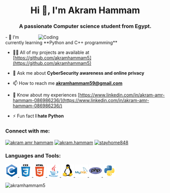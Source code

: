 <h1 align="center">Hi 👋, I'm Akram Hammam</h1>
<h3 align="center">A passionate Computer science student from Egypt.</h3>
<img align="right" alt="Coding" width="400" src="https://i.pinimg.com/originals/ca/ef/4b/caef4b4b74c7513cdc093500d0957b91.gif">
- 🌱 I’m currently learning **Python and C++ programming**

- 👨‍💻 All of my projects are available at [https://github.com/akramhammam5](https://github.com/akramhammam5)

- 💬 Ask me about **CyberSecurity awareness and online privacy**

- 📫 How to reach me **akramhammam59@gmail.com**

- 📄 Know about my experiences [https://www.linkedin.com/in/akram-amr-hammam-086986236/](https://www.linkedin.com/in/akram-amr-hammam-086986236/)

- ⚡ Fun fact **I hate Python**

<h3 align="left">Connect with me:</h3>
<p align="left">
<a href="https://linkedin.com/in/akram amr hammam" target="blank"><img align="center" src="https://raw.githubusercontent.com/rahuldkjain/github-profile-readme-generator/master/src/images/icons/Social/linked-in-alt.svg" alt="akram amr hammam" height="30" width="40" /></a>
<a href="https://instagram.com/akram.hammam" target="blank"><img align="center" src="https://raw.githubusercontent.com/rahuldkjain/github-profile-readme-generator/master/src/images/icons/Social/instagram.svg" alt="akram.hammam" height="30" width="40" /></a>
<a href="https://www.hackerrank.com/stayhome848" target="blank"><img align="center" src="https://raw.githubusercontent.com/rahuldkjain/github-profile-readme-generator/master/src/images/icons/Social/hackerrank.svg" alt="stayhome848" height="30" width="40" /></a>
</p>

<h3 align="left">Languages and Tools:</h3>
<p align="left"> <a href="https://www.cprogramming.com/" target="_blank" rel="noreferrer"> <img src="https://raw.githubusercontent.com/devicons/devicon/master/icons/c/c-original.svg" alt="c" width="40" height="40"/> </a> <a href="https://www.w3schools.com/css/" target="_blank" rel="noreferrer"> <img src="https://raw.githubusercontent.com/devicons/devicon/master/icons/css3/css3-original-wordmark.svg" alt="css3" width="40" height="40"/> </a> <a href="https://www.w3.org/html/" target="_blank" rel="noreferrer"> <img src="https://raw.githubusercontent.com/devicons/devicon/master/icons/html5/html5-original-wordmark.svg" alt="html5" width="40" height="40"/> </a> <a href="https://www.java.com" target="_blank" rel="noreferrer"> <img src="https://raw.githubusercontent.com/devicons/devicon/master/icons/java/java-original.svg" alt="java" width="40" height="40"/> </a> <a href="https://www.linux.org/" target="_blank" rel="noreferrer"> <img src="https://raw.githubusercontent.com/devicons/devicon/master/icons/linux/linux-original.svg" alt="linux" width="40" height="40"/> </a> <a href="https://www.mysql.com/" target="_blank" rel="noreferrer"> <img src="https://raw.githubusercontent.com/devicons/devicon/master/icons/mysql/mysql-original-wordmark.svg" alt="mysql" width="40" height="40"/> </a> <a href="https://www.php.net" target="_blank" rel="noreferrer"> <img src="https://raw.githubusercontent.com/devicons/devicon/master/icons/php/php-original.svg" alt="php" width="40" height="40"/> </a> <a href="https://www.python.org" target="_blank" rel="noreferrer"> <img src="https://raw.githubusercontent.com/devicons/devicon/master/icons/python/python-original.svg" alt="python" width="40" height="40"/> </a> </p>

<p><img align="center" src="https://github-readme-stats.vercel.app/api/top-langs?username=akramhammam5&show_icons=true&locale=en&layout=compact" alt="akramhammam5" /></p>

